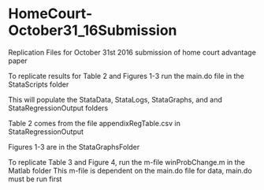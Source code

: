 # HomeCourt-October31_16Submission
Replication Files for October 31st 2016 submission of home court advantage paper

To replicate results for Table 2 and Figures 1-3 run the main.do file in the StataScripts folder

This will populate the StataData, StataLogs, StataGraphs, and and StataRegressionOutput folders

Table 2 comes from the file appendixRegTable.csv in StataRegressionOutput

Figures 1-3 are in the StataGraphsFolder

To replicate Table 3 and Figure 4, run the m-file winProbChange.m in the Matlab folder
This m-file is dependent on the main.do file for data, main.do must be run first



